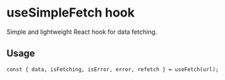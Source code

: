 # useSimpleFetch hook

Simple and lightweight React hook for data fetching.

## Usage

```
const { data, isFetching, isError, error, refetch } = useFetch(url);
```

